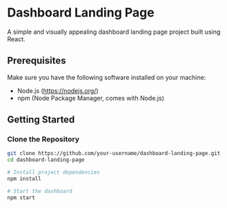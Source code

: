 # Dashboard Landing Page
A simple and visually appealing dashboard landing page project built using React.

## Prerequisites

Make sure you have the following software installed on your machine:

- Node.js (https://nodejs.org/)
- npm (Node Package Manager, comes with Node.js)

## Getting Started

### Clone the Repository

```bash
git clone https://github.com/your-username/dashboard-landing-page.git
cd dashboard-landing-page

# Install project dependencies
npm install

# Start the dashboard
npm start
